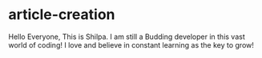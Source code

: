 # article-creation

Hello Everyone, 
This is Shilpa. I am still a Budding developer in this vast world of coding! I love and believe in constant learning as the key to grow!
